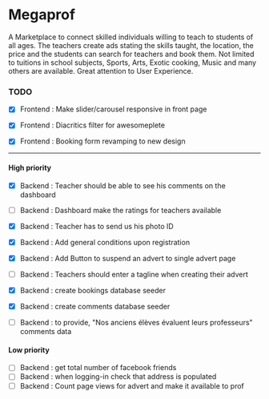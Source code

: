 # Megaprof

A Marketplace to connect skilled individuals willing to teach to students of all ages. The teachers create ads stating the skills taught, the location, the price and the students can search for teachers and book them. Not limited to tuitions in school subjects, Sports, Arts, Exotic cooking, Music and many others are available. Great attention to User Experience.

### TODO

- [x] Frontend : Make slider/carousel responsive in front page

- [x] Frontend : Diacritics filter for awesomeplete

- [x] Frontend : Booking form revamping to new design

--------------------------------------------------------------------------------

#### High priority    

- [x] Backend : Teacher should be able to see his comments on the dashboard
- [ ] Backend : Dashboard make the ratings for teachers available
- [x] Backend : Teacher has to send us his photo ID
- [x] Backend : Add general conditions upon registration
- [x] Backend : Add Button to suspend an advert to single advert page


- [ ] Backend : Teachers should enter a tagline when creating their advert
- [x] Backend : create bookings database seeder 
- [x] Backend : create comments database seeder
- [ ] Backend : to provide, "Nos anciens élèves évaluent leurs professeurs" comments data

#### Low priority
- [ ] Backend : get total number of facebook friends
- [ ] Backend : when logging-in check that address is populated
- [ ] Backend : Count page views for advert and make it available to prof
